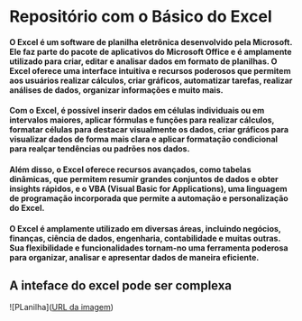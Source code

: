 
# Repositório com o Básico do Excel
#### O Excel é um software de planilha eletrônica desenvolvido pela Microsoft. Ele faz parte do pacote de aplicativos do Microsoft Office e é amplamente utilizado para criar, editar e analisar dados em formato de planilhas. O Excel oferece uma interface intuitiva e recursos poderosos que permitem aos usuários realizar cálculos, criar gráficos, automatizar tarefas, realizar análises de dados, organizar informações e muito mais.

#### Com o Excel, é possível inserir dados em células individuais ou em intervalos maiores, aplicar fórmulas e funções para realizar cálculos, formatar células para destacar visualmente os dados, criar gráficos para visualizar dados de forma mais clara e aplicar formatação condicional para realçar tendências ou padrões nos dados.

#### Além disso, o Excel oferece recursos avançados, como tabelas dinâmicas, que permitem resumir grandes conjuntos de dados e obter insights rápidos, e o VBA (Visual Basic for Applications), uma linguagem de programação incorporada que permite a automação e personalização do Excel.

#### O Excel é amplamente utilizado em diversas áreas, incluindo negócios, finanças, ciência de dados, engenharia, contabilidade e muitas outras. Sua flexibilidade e funcionalidades tornam-no uma ferramenta poderosa para organizar, analisar e apresentar dados de maneira eficiente.

## A inteface do excel pode ser complexa
![PLanilha]([URL da imagem](https://www.google.com/url?sa=i&url=https%3A%2F%2Fwww.cursosdeexcelonline.com.br%2Fblog%2Fdicas%2Faprenda-uma-dica-valiosa-ao-criar-planilhas-com-diversas-abas-no-excel&psig=AOvVaw3fH_IJvcIvY8IEsVpA-Ku7&ust=1686264010090000&source=images&cd=vfe&ved=0CA4QjRxqFwoTCMChrY2dsv8CFQAAAAAdAAAAABAD))